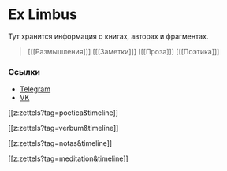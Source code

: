 # Ex Limbus
Тут хранится информация о книгах, авторах и фрагментах.

>[[[Размышления]]] [[[Заметки]]] [[[Проза]]] [[[Поэтика]]]

### Ссылки
- [Telegram](https://t.me/discreteblack)
- [VK](https://vk.com/discreteblack)

[[z:zettels?tag=poetica&timeline]]

[[z:zettels?tag=verbum&timeline]]

[[z:zettels?tag=notas&timeline]]

[[z:zettels?tag=meditation&timeline]]

